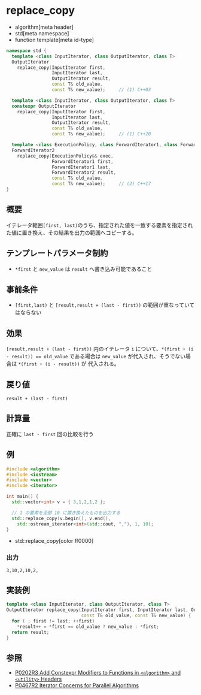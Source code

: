 # replace_copy
* algorithm[meta header]
* std[meta namespace]
* function template[meta id-type]

```cpp
namespace std {
  template <class InputIterator, class OutputIterator, class T>
  OutputIterator
    replace_copy(InputIterator first,
                 InputIterator last,
                 OutputIterator result,
                 const T& old_value,
                 const T& new_value);     // (1) C++03

  template <class InputIterator, class OutputIterator, class T>
  constexpr OutputIterator
    replace_copy(InputIterator first,
                 InputIterator last,
                 OutputIterator result,
                 const T& old_value,
                 const T& new_value);     // (1) C++20

  template <class ExecutionPolicy, class ForwardIterator1, class ForwardIterator2, class T>
  ForwardIterator2
    replace_copy(ExecutionPolicy&& exec,
                 ForwardIterator1 first,
                 ForwardIterator1 last,
                 ForwardIterator2 result,
                 const T& old_value,
                 const T& new_value);     // (2) C++17
}
```

## 概要
イテレータ範囲`[first, last)`のうち、指定された値を一致する要素を指定された値に置き換え、その結果を出力の範囲へコピーする。


## テンプレートパラメータ制約
- `*first` と `new_value` は `result` へ書き込み可能であること


## 事前条件
- `[first,last)` と `[result,result + (last - first))` の範囲が重なっていてはならない


## 効果
`[result,result + (last - first))` 内のイテレータ `i` について、`*(first + (i - result)) == old_value` である場合は `new_value` が代入され、そうでない場合は `*(first + (i - result))` が 代入される。


## 戻り値
`result + (last - first)`


## 計算量
正確に `last - first` 回の比較を行う


## 例
```cpp example
#include <algorithm>
#include <iostream>
#include <vector>
#include <iterator>

int main() {
  std::vector<int> v = { 3,1,2,1,2 };

  // 1 の要素を全部 10 に置き換えたものを出力する
  std::replace_copy(v.begin(), v.end(),
    std::ostream_iterator<int>(std::cout, ","), 1, 10);
}
```
* std::replace_copy[color ff0000]

### 出力
```
3,10,2,10,2,
```


## 実装例
```cpp
template <class InputIterator, class OutputIterator, class T>
OutputIterator replace_copy(InputIterator first, InputIterator last, OutputIterator result,
                            const T& old_value, const T& new_value) {
  for ( ; first != last; ++first)
    *result++ = *first == old_value ? new_value : *first;
  return result;
}
```


## 参照
- [P0202R3 Add Constexpr Modifiers to Functions in `<algorithm>` and `<utility>` Headers](http://www.open-std.org/jtc1/sc22/wg21/docs/papers/2017/p0202r3.html)
- [P0467R2 Iterator Concerns for Parallel Algorithms](http://www.open-std.org/jtc1/sc22/wg21/docs/papers/2017/p0467r2.html)
